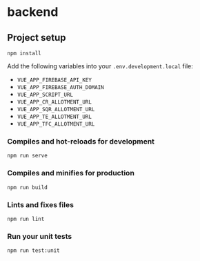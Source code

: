 # backend

## Project setup

```
npm install
```

Add the following variables into your `.env.development.local` file:

- `VUE_APP_FIREBASE_API_KEY`
- `VUE_APP_FIREBASE_AUTH_DOMAIN`
- `VUE_APP_SCRIPT_URL`
- `VUE_APP_CR_ALLOTMENT_URL`
- `VUE_APP_SQR_ALLOTMENT_URL`
- `VUE_APP_TE_ALLOTMENT_URL`
- `VUE_APP_TFC_ALLOTMENT_URL`

### Compiles and hot-reloads for development

```
npm run serve
```

### Compiles and minifies for production

```
npm run build
```

### Lints and fixes files

```
npm run lint
```

### Run your unit tests

```
npm run test:unit
```
